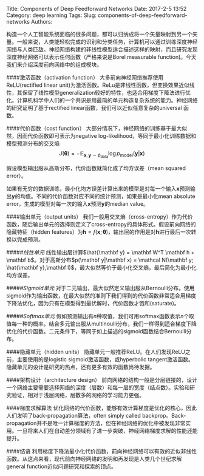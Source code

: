 Title: Components of Deep Feedforward Networks
Date: 2017-2-5 13:52
Category: deep learning
Tags:
Slug: components-of-deep-feedforward-networks
Authors:

构造一个人工智能系统面临的很多问题，都可以归纳成将一个矢量映射到另一个矢量。一般来说，人类能轻松完成的识别和分类任务，计算机可以通过训练深度神经网络与人类匹敌。神经网络构建的非线性模型适合描述这样的映射，而且研究发现深度神经网络可以表示任何函数（严格来说是Borel measurable function)。今天我们来介绍深度前向网络中的组成模块。

<!-- PELICAN_END_SUMMARY -->

####激活函数（activation function）
大多前向神经网络推荐使用ReLU(rectified linear unit)为激活函数。ReLu是非线性函数，但变换效果近似线性，其保留了线性模型generalization较好的特性，也适合用梯度下降法进行优化。计算机科学中人们的一个共识是用最简的单元构造复杂系统的能力。神经网络的研究证明了基于rectified linear函数，我们可以近似任意复杂的universal 函数。

####代价函数（cost function）
大部分情况下，神经网络的训练基于最大似然，因而代价函数即可表示为negative log-likelihood，等同于最小化训练数据和模型预测分布的交叉熵
$$
J(\boldsymbol\theta) = -\mathbb{E}_{\mathbf x,\mathbf y\sim\hat p_\text{data}} \log p_\text{model}(\mathbf{y}|\mathbf{x})
$$

假设模型输出服从高斯分布，代价函数就简化成了均方误差（mean squared error）。

如果有无穷的数据训练，最小化均方误差计算出来的模型是对每一个输入$\mathbf x$预测输出$\mathbf y$的均值。不同的代价函数对应不同的统计预测，如果是最小化mean absolute error，生成的模型对每一次的输入$\mathbf x$预测$\mathbf y$的median value。

####输出单元（output units）
我们一般用交叉熵（cross-entropy）作为代价函数，随后输出单元的选择则定义了cross-entropy的具体形式。假设前向网络的隐藏特征（hidden features）为$\mathbf h=f(\mathbf x;\boldsymbol \theta)$，输出层的作用是对$\mathbf h$进行最后一次转换以完成预测。

#####*线性单元*
线性输出层计算$\hat{\mathbf y} = \mathbf W^T \mathbf h + \mathbf b$。对于高斯分布$p(\mathbf y|\mathbf x) = \mathcal N(\mathbf y; \hat{\mathbf y},\mathbf I)$，最大似然等价于最小化交叉熵，最后简化为最小化均方误差。

#####*Sigmoid单元*
对于二元输出，最大似然定义输出服从Bernoulli分布。使用sigmoid作为输出函数，在最大似然的准则下我们得到的代价函数非常适合用梯度下降法优化，因为只有在模型得到最优解时，代价函数才饱和(saturate)。

#####*Softmax单元*
假如预测输出有$n$种取值，我们可用softmax函数表示$n$个取值每一种的概率。结合多元输出服从multinoulli分布，我们一样得到适合梯度下降优化的代价函数。二元条件下，等同于如上描述的sigmoid函数结合Bernoulli分布。

####隐藏单元（hidden units）
隐藏单元一般推荐ReLU。在人们发现ReLU之前，主要使用的是logistic sigmoid激活函数，或hyperbolic tangent激活函数。隐藏单元的设计是研究的热点，还有更多有效的函数尚待发掘。

####架构设计（architecture design）
前向网络的结构一般是分层链接的，设计一个网络主要需要选择网络的深度（层数）和每一层的宽度（结点数）。实验和研究验证，相对于浅层网络，层数多的网络的学习能力更强。

####梯度求解算法
优化网络的代价函数，能够有效计算梯度是优化的核心，因此人们发明了back-propagation算法，often simply called backprop。Back-propagation并不是唯一计算梯度的方法，但在神经网络的优化中被发现非常实用。一旦将来人们在自动差分领域有了进一步突破，神经网络梯度求解的性能还能提升。

####结语
利用梯度下降法最小化代价函数，前向神经网络可以有效的近似非线性函数。从这点来看，现代前向神经网络的发明和再发现是人类几个世纪求解general function近似问题研究和探索的顶点。
